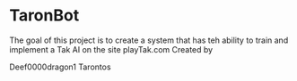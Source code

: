 # TaronBot

The goal of this project is to create a system that has teh ability to train and implement a Tak AI on the site playTak.com
Created by 

Deef0000dragon1
Tarontos